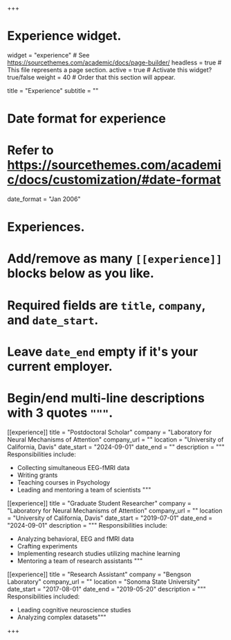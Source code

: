 +++
# Experience widget.
widget = "experience"  # See https://sourcethemes.com/academic/docs/page-builder/
headless = true  # This file represents a page section.
active = true  # Activate this widget? true/false
weight = 40  # Order that this section will appear.

title = "Experience"
subtitle = ""

# Date format for experience
#   Refer to https://sourcethemes.com/academic/docs/customization/#date-format
date_format = "Jan 2006"

# Experiences.
#   Add/remove as many `[[experience]]` blocks below as you like.
#   Required fields are `title`, `company`, and `date_start`.
#   Leave `date_end` empty if it's your current employer.
#   Begin/end multi-line descriptions with 3 quotes `"""`.
[[experience]]
  title = "Postdoctoral Scholar"
  company = "Laboratory for Neural Mechanisms of Attention"
  company_url = ""
  location = "University of California, Davis"
  date_start = "2024-09-01"
  date_end = ""
  description = """
  Responsibilities include:
  
  * Collecting simultaneous EEG-fMRI data
  * Writing grants
  * Teaching courses in Psychology
  * Leading and mentoring a team of scientists
  """

[[experience]]
  title = "Graduate Student Researcher"
  company = "Laboratory for Neural Mechanisms of Attention"
  company_url = ""
  location = "University of California, Davis"
  date_start = "2019-07-01"
  date_end = "2024-09-01"
  description = """
  Responsibilities include:
  
  * Analyzing behavioral, EEG and fMRI data
  * Crafting experiments
  * Implementing research studies utilizing machine learning
  * Mentoring a team of research assistants
  """

[[experience]]
  title = "Research Assistant"
  company = "Bengson Laboratory"
  company_url = ""
  location = "Sonoma State University"
  date_start = "2017-08-01"
  date_end = "2019-05-20"
  description = """
  Responsibilities included:
  
  * Leading cognitive neuroscience studies
  * Analyzing complex datasets"""

+++
